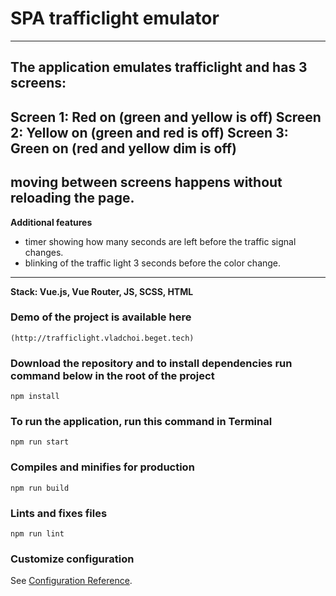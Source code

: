 # SPA trafficlight emulator
---
The application emulates trafficlight and has 3 screens:
---
Screen 1: Red on (green and yellow is off)
Screen 2: Yellow on (green and red is off)
Screen 3: Green on (red and yellow dim is off)
---
moving between screens happens without reloading the page.
---
**Additional features**
* timer showing how many seconds are left before the traffic signal changes.
* blinking of the traffic light 3 seconds before the color change.
---
**Stack: Vue.js, Vue Router, JS, SCSS, HTML**

### Demo of the project is available here
```
(http://trafficlight.vladchoi.beget.tech)
```

### Download the repository and to install dependencies run command below in the root of the project
```
npm install
```

### To run the application, run this command in Terminal
```
npm run start
```

### Compiles and minifies for production
```
npm run build
```

### Lints and fixes files
```
npm run lint
```

### Customize configuration
See [Configuration Reference](https://cli.vuejs.org/config/).

